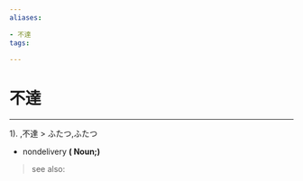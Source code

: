 ```yaml
---
aliases:
    
- 不達
tags:
    
---
```


# 不達
---
1).
,不達 > ふたつ,ふたつ

- nondelivery
**( Noun;)**
> see also: 
            